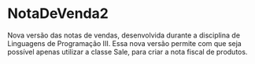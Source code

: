 # NotaDeVenda2
Nova versão das notas de vendas, desenvolvida durante a disciplina de Linguagens de Programação III. Essa nova versão permite com que seja possível apenas utilizar a classe Sale, para criar a nota fiscal de produtos.
